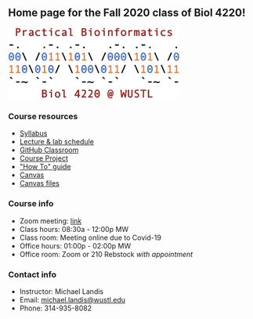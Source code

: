 ## Home page for the **Fall 2020** class of Biol 4220!
<img src="assets/home/biol4220_logo_trim.png" width="350"/>

### Course resources
* [Syllabus](https://docs.google.com/document/d/1TYE10600VUhCyq51_h_9flVUhkCF-IQCE9SnQKRGRGo/edit?usp=sharing)
* [Lecture & lab schedule](course_schedule.md)
* [GitHub Classroom](https://classroom.github.com/classrooms/69019055-practical-bioinformatics-f2020)
* [Course Project](course_project.md)
* ["How To" guide](how_to_guide.md)
* [Canvas](https://wustl.instructure.com/courses/54531)
* [Canvas files](https://wustl.instructure.com/courses/54531/files)

### Course info
* Zoom meeting: [link](https://wustl.zoom.us/j/93971192504?pwd=RHBaK3cwcys3SFJNSFVYME8zSW9GUT09
)
* Class hours: 08:30a - 12:00p MW
* Class room: Meeting online due to Covid-19
* Office hours: 01:00p - 02:00p MW
* Office room: Zoom or 210 Rebstock *with appointment*

### Contact info
* Instructor: Michael Landis
* Email: michael.landis@wustl.edu
* Phone: 314-935-8082
